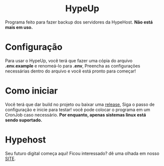 <h1 align="center">HypeUp</h1>

Programa feito para fazer backup dos servidores da HypeHost. **Não está mais em uso.**

# Configuração
Para usar o HypeUp, você terá que fazer uma cópia do arquivo **.env.example** e renomeá-lo para **.env**,
Preencha as configurações necessárias dentro do arquivo e você está pronto para começar!

# Como iniciar
Você terá que dar build no projeto ou baixar uma [release](https://github.com/hypehostbr/HypeUp/releases),
Siga o passo de configuração e inicie para testar! você pode colocar o programa em um CronJob caso necessário.
**Por enquanto, apenas sistemas linux está sendo suportado.**

# Hypehost
Seu futuro digital começa aqui! Ficou interessado? dê uma olhada em nosso [SITE](https://hypehost.com.br).
